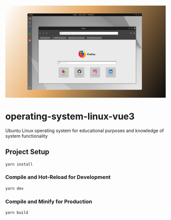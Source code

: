 ![](./public/github_img.png)
# operating-system-linux-vue3

Ubuntu Linux operating system for educational purposes and knowledge of system functionality

## Project Setup

```sh
yarn install
```

### Compile and Hot-Reload for Development

```sh
yarn dev
```

### Compile and Minify for Production

```sh
yarn build
```
